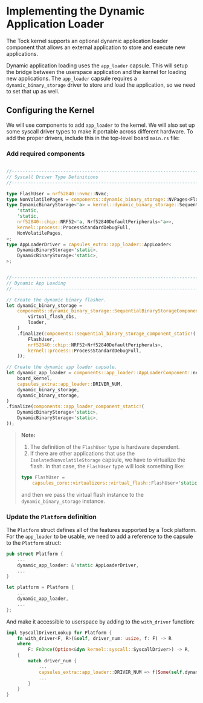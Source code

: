 # Implementing the Dynamic Application Loader

The Tock kernel supports an optional dynamic application loader component that
allows an external application to store and execute new applications.

Dynamic application loading uses the `app_loader` capsule. This will setup the
bridge between the userspace application and the kernel for loading new
applications. The `app_loader` capsule requires a `dynamic_binary_storage`
driver to store and load the application, so we need to set that up as well.

## Configuring the Kernel

We will use components to add `app_loader` to the kernel. We will also set up
some syscall driver types to make it portable across different hardware. To add
the proper drivers, include this in the top-level board `main.rs` file:

### Add required components

```rust

//--------------------------------------------------------------------------
// Syscall Driver Type Definitions
//--------------------------------------------------------------------------

type FlashUser = nrf52840::nvmc::Nvmc;
type NonVolatilePages = components::dynamic_binary_storage::NVPages<FlashUser>;
type DynamicBinaryStorage<'a> = kernel::dynamic_binary_storage::SequentialDynamicBinaryStorage<
    'static,
    'static,
    nrf52840::chip::NRF52<'a, Nrf52840DefaultPeripherals<'a>>,
    kernel::process::ProcessStandardDebugFull,
    NonVolatilePages,
>;
type AppLoaderDriver = capsules_extra::app_loader::AppLoader<
    DynamicBinaryStorage<'static>,
    DynamicBinaryStorage<'static>,
>;


//--------------------------------------------------------------------------
// Dynamic App Loading
//--------------------------------------------------------------------------

// Create the dynamic binary flasher.
let dynamic_binary_storage =
    components::dynamic_binary_storage::SequentialBinaryStorageComponent::new(
        virtual_flash_dbs,
        loader,
    )
    .finalize(components::sequential_binary_storage_component_static!(
        FlashUser,
        nrf52840::chip::NRF52<Nrf52840DefaultPeripherals>,
        kernel::process::ProcessStandardDebugFull,
    ));

// Create the dynamic app loader capsule.
let dynamic_app_loader = components::app_loader::AppLoaderComponent::new(
    board_kernel,
    capsules_extra::app_loader::DRIVER_NUM,
    dynamic_binary_storage,
    dynamic_binary_storage,
)
.finalize(components::app_loader_component_static!(
    DynamicBinaryStorage<'static>,
    DynamicBinaryStorage<'static>,
));
```

> **Note:**
>
>  1. The definition of the `FlashUser` type is hardware dependent.
>  2. If there are other applications that use the `IsolatedNonvolatileStorage`
>  capsule, we have to virtualize the flash. In that case, the `FlashUser` type
>  will look something like:
>
> ```rust
> type FlashUser =
>     capsules_core::virtualizers::virtual_flash::FlashUser<'static, nrf52840::nvmc::Nvmc>;
> ```
> and then we pass the virtual flash instance to the `dynamic_binary_storage` instance.


### Update the `Platform` definition

The `Platform` struct defines all of the features supported by a Tock platform.
For the `app_loader` to be usable, we need to add a reference to the capsule to
the `Platform` struct:

```rust
pub struct Platform {
	...
	dynamic_app_loader: &'static AppLoaderDriver,
    ...
}

let platform = Platform {
    ...
    dynamic_app_loader,
    ...
};
```

And make it accessible to userspace by adding to the `with_driver` function:

```rust
impl SyscallDriverLookup for Platform {
    fn with_driver<F, R>(&self, driver_num: usize, f: F) -> R
    where
        F: FnOnce(Option<&dyn kernel::syscall::SyscallDriver>) -> R,
    {
        match driver_num {
        	...
            capsules_extra::app_loader::DRIVER_NUM => f(Some(self.dynamic_app_loader)),
            ...
        }
    }
}
```
